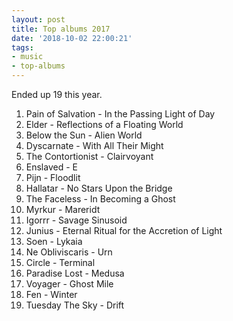 ```yaml
---
layout: post
title: Top albums 2017
date: '2018-10-02 22:00:21'
tags:
- music
- top-albums
---
```


Ended up 19 this year.

1. Pain of Salvation - In the Passing Light of Day
2. Elder - Reflections of a Floating World
3. Below the Sun - Alien World
4. Dyscarnate - With All Their Might
5. The Contortionist - Clairvoyant
6. Enslaved - E
7. Pijn - Floodlit
8. ‎Hallatar - No Stars Upon the Bridge
9. The Faceless - In Becoming a Ghost
10. Myrkur - Mareridt
11. Igorrr - Savage Sinusoid
12. ‎Junius - Eternal Ritual for the Accretion of Light
13. ‎Soen - Lykaia
14. Ne Obliviscaris - Urn
15. Circle - Terminal
16. Paradise Lost - Medusa
17. Voyager - Ghost Mile
18. Fen - Winter‎
19. Tuesday The Sky - Drift
